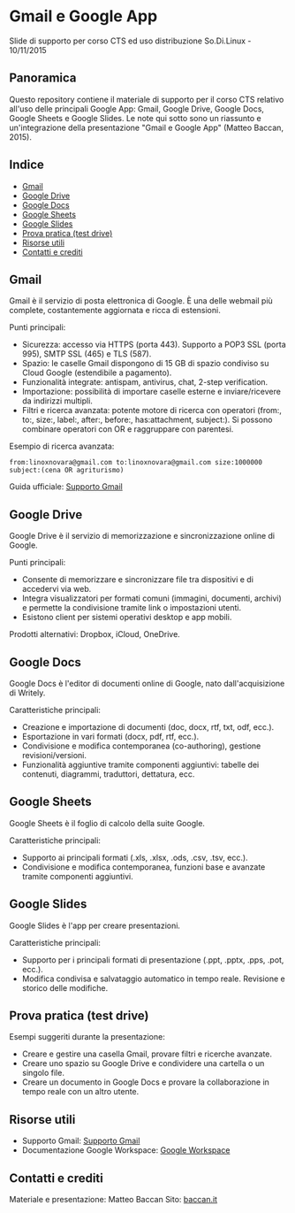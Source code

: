 ﻿# Gmail e Google App

Slide di supporto per corso CTS ed uso distribuzione So.Di.Linux - 10/11/2015

## Panoramica

Questo repository contiene il materiale di supporto per il corso CTS relativo all'uso delle principali Google App: Gmail, Google Drive, Google Docs, Google Sheets e Google Slides. Le note qui sotto sono un riassunto e un'integrazione della presentazione "Gmail e Google App" (Matteo Baccan, 2015).

## Indice

- [Gmail](#gmail)
- [Google Drive](#google-drive)
- [Google Docs](#google-docs)
- [Google Sheets](#google-sheets)
- [Google Slides](#google-slides)
- [Prova pratica (test drive)](#prova-pratica-test-drive)
- [Risorse utili](#risorse-utili)
- [Contatti e crediti](#contatti-e-crediti)

## Gmail

Gmail è il servizio di posta elettronica di Google. È una delle webmail più complete, costantemente aggiornata e ricca di estensioni.

Punti principali:

- Sicurezza: accesso via HTTPS (porta 443). Supporto a POP3 SSL (porta 995), SMTP SSL (465) e TLS (587).
- Spazio: le caselle Gmail dispongono di 15 GB di spazio condiviso su Cloud Google (estendibile a pagamento).
- Funzionalità integrate: antispam, antivirus, chat, 2-step verification.
- Importazione: possibilità di importare caselle esterne e inviare/ricevere da indirizzi multipli.
- Filtri e ricerca avanzata: potente motore di ricerca con operatori (from:, to:, size:, label:, after:, before:, has:attachment, subject:). Si possono combinare operatori con OR e raggruppare con parentesi.

Esempio di ricerca avanzata:

```text
from:linoxnovara@gmail.com to:linoxnovara@gmail.com size:1000000 subject:(cena OR agriturismo)
```

Guida ufficiale: [Supporto Gmail](https://support.google.com/mail/answer/7190?hl=it)

## Google Drive

Google Drive è il servizio di memorizzazione e sincronizzazione online di Google.

Punti principali:

- Consente di memorizzare e sincronizzare file tra dispositivi e di accedervi via web.
- Integra visualizzatori per formati comuni (immagini, documenti, archivi) e permette la condivisione tramite link o impostazioni utenti.
- Esistono client per sistemi operativi desktop e app mobili.

Prodotti alternativi: Dropbox, iCloud, OneDrive.

## Google Docs

Google Docs è l'editor di documenti online di Google, nato dall'acquisizione di Writely.

Caratteristiche principali:

- Creazione e importazione di documenti (doc, docx, rtf, txt, odf, ecc.).
- Esportazione in vari formati (docx, pdf, rtf, ecc.).
- Condivisione e modifica contemporanea (co-authoring), gestione revisioni/versioni.
- Funzionalità aggiuntive tramite componenti aggiuntivi: tabelle dei contenuti, diagrammi, traduttori, dettatura, ecc.

## Google Sheets

Google Sheets è il foglio di calcolo della suite Google.

Caratteristiche principali:

- Supporto ai principali formati (.xls, .xlsx, .ods, .csv, .tsv, ecc.).
- Condivisione e modifica contemporanea, funzioni base e avanzate tramite componenti aggiuntivi.

## Google Slides

Google Slides è l'app per creare presentazioni.

Caratteristiche principali:

- Supporto per i principali formati di presentazione (.ppt, .pptx, .pps, .pot, ecc.).
- Modifica condivisa e salvataggio automatico in tempo reale. Revisione e storico delle modifiche.

## Prova pratica (test drive)

Esempi suggeriti durante la presentazione:

- Creare e gestire una casella Gmail, provare filtri e ricerche avanzate.
- Creare uno spazio su Google Drive e condividere una cartella o un singolo file.
- Creare un documento in Google Docs e provare la collaborazione in tempo reale con un altro utente.

## Risorse utili

- Supporto Gmail: [Supporto Gmail](https://support.google.com/mail/answer/7190?hl=it)
- Documentazione Google Workspace: [Google Workspace](https://workspace.google.com/intl/it/)

## Contatti e crediti

Materiale e presentazione: Matteo Baccan
Sito: [baccan.it](https://www.baccan.it)
